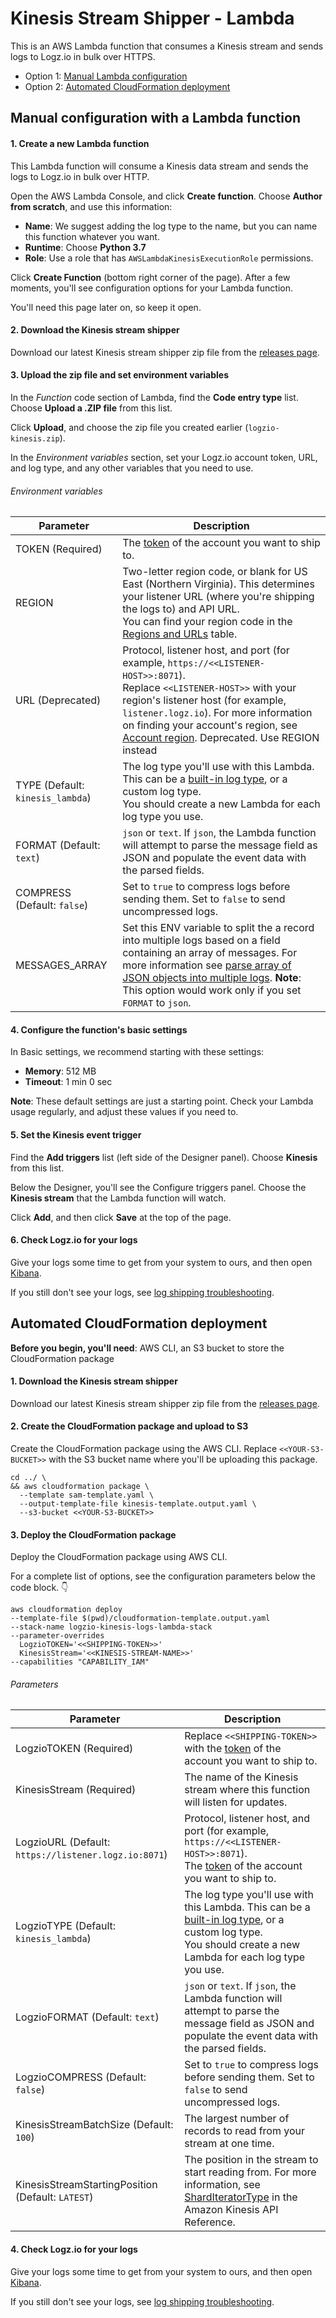# Kinesis Stream Shipper - Lambda

This is an AWS Lambda function that consumes a Kinesis stream and sends logs to Logz.io in bulk over HTTPS.

<div class="branching-container">

* Option 1: [Manual Lambda configuration](#manual-lambda-configuration)
* Option 2: [Automated CloudFormation deployment](#automated-cloudformation-deployment)

<!-- tab:start -->
<div id="manual-lambda-configuration">

## Manual configuration with a Lambda function

<div class="tasklist">

#### 1. Create a new Lambda function

This Lambda function will consume a Kinesis data stream and sends the logs to Logz.io in bulk over HTTP.

Open the AWS Lambda Console, and click **Create function**.
Choose **Author from scratch**, and use this information:

* **Name**: We suggest adding the log type to the name, but you can name this function whatever you want.
* **Runtime**: Choose **Python 3.7**
* **Role**: Use a role that has `AWSLambdaKinesisExecutionRole` permissions.

Click **Create Function** (bottom right corner of the page). After a few moments, you'll see configuration options for your Lambda function.

You'll need this page later on, so keep it open.

#### 2. Download the Kinesis stream shipper

Download our latest Kinesis stream shipper zip file from the [releases page](https://github.com/logzio/logzio_aws_serverless/releases).

#### 3. Upload the zip file and set environment variables

In the _Function_ code section of Lambda, find the **Code entry type** list.
Choose **Upload a .ZIP file** from this list.

Click **Upload**, and choose the zip file you created earlier (`logzio-kinesis.zip`).

In the _Environment variables_ section, set your Logz.io account token, URL, and log type, and any other variables that you need to use.

###### Environment variables

| Parameter | Description |
|---|---|
| TOKEN (Required) | The [token](https://app.logz.io/#/dashboard/settings/general) of the account you want to ship to. |
| REGION | Two-letter region code, or blank for US East (Northern Virginia). This determines your listener URL (where you're shipping the logs to) and API URL. <br> You can find your region code in the [Regions and URLs](https://docs.logz.io/user-guide/accounts/account-region.html#regions-and-urls) table. |
| URL (Deprecated) | Protocol, listener host, and port (for example, `https://<<LISTENER-HOST>>:8071`). <br > Replace `<<LISTENER-HOST>>` with your region's listener host (for example, `listener.logz.io`). For more information on finding your account's region, see [Account region](https://docs.logz.io/user-guide/accounts/account-region.html). <!-- logzio-inject:listener-url --> Deprecated. Use REGION instead|
| TYPE (Default: `kinesis_lambda`) | The log type you'll use with this Lambda. This can be a [built-in log type](https://docs.logz.io/user-guide/log-shipping/built-in-log-types.html), or a custom log type. <br> You should create a new Lambda for each log type you use. |
| FORMAT (Default: `text`) | `json` or `text`. If `json`, the Lambda function will attempt to parse the message field as JSON and populate the event data with the parsed fields. |
| COMPRESS (Default: `false`) | Set to `true` to compress logs before sending them. Set to `false` to send uncompressed logs. |
| MESSAGES_ARRAY | Set this ENV variable to split the a record into multiple logs based on a field containing an array of messages. For more information see [parse array of JSON objects into multiple logs](https://github.com/logzio/logzio_aws_serverless/blob/master/python3/kinesis/parse-json-array.md). **Note**: This option would work only if you set `FORMAT` to `json`. | 

#### 4. Configure the function's basic settings

In Basic settings, we recommend starting with these settings:

* **Memory**: 512 MB
* **Timeout**: 1 min 0 sec

**Note**:
These default settings are just a starting point.
Check your Lambda usage regularly, and adjust these values if you need to.

#### 5. Set the Kinesis event trigger

Find the **Add triggers** list (left side of the Designer panel). Choose **Kinesis** from this list.

Below the Designer, you'll see the Configure triggers panel. Choose the **Kinesis stream** that the Lambda function will watch.

Click **Add**, and then click **Save** at the top of the page.

#### 6. Check Logz.io for your logs

Give your logs some time to get from your system to ours, and then open [Kibana](https://app.logz.io/#/dashboard/kibana).

If you still don't see your logs, see [log shipping troubleshooting](https://docs.logz.io/user-guide/log-shipping/log-shipping-troubleshooting.html).

</div>

</div>
<!-- tab:end -->

<!-- tab:start -->
<div id="automated-cloudformation-deployment">

## Automated CloudFormation deployment

**Before you begin, you'll need**:
AWS CLI,
an S3 bucket to store the CloudFormation package

<div class="tasklist">

#### 1. Download the Kinesis stream shipper

Download our latest Kinesis stream shipper zip file from the [releases page](https://github.com/logzio/logzio_aws_serverless/releases).

#### 2. Create the CloudFormation package and upload to S3

Create the CloudFormation package using the AWS CLI.
Replace `<<YOUR-S3-BUCKET>>` with the S3 bucket name where you'll be uploading this package.

```shell
cd ../ \
&& aws cloudformation package \
  --template sam-template.yaml \
  --output-template-file kinesis-template.output.yaml \
  --s3-bucket <<YOUR-S3-BUCKET>>
```

#### 3. Deploy the CloudFormation package

Deploy the CloudFormation package using AWS CLI.

For a complete list of options, see the configuration parameters below the code block. 👇

```shell
aws cloudformation deploy
--template-file $(pwd)/cloudformation-template.output.yaml
--stack-name logzio-kinesis-logs-lambda-stack
--parameter-overrides
  LogzioTOKEN='<<SHIPPING-TOKEN>>'
  KinesisStream='<<KINESIS-STREAM-NAME>>'
--capabilities "CAPABILITY_IAM"
```

###### Parameters

| Parameter | Description |
|---|---|
| LogzioTOKEN (Required) | Replace `<<SHIPPING-TOKEN>>` with the [token](https://app.logz.io/#/dashboard/settings/general) of the account you want to ship to. <!-- logzio-inject:account-token --> |
| KinesisStream (Required) | The name of the Kinesis stream where this function will listen for updates. |
| LogzioURL (Default: `https://listener.logz.io:8071`) | Protocol, listener host, and port (for example, `https://<<LISTENER-HOST>>:8071`). <br > The [token](https://app.logz.io/#/dashboard/settings/general) of the account you want to ship to. |
| LogzioTYPE (Default: `kinesis_lambda`) | The log type you'll use with this Lambda. This can be a [built-in log type](https://docs.logz.io/user-guide/log-shipping/built-in-log-types.html), or a custom log type. <br> You should create a new Lambda for each log type you use. |
| LogzioFORMAT (Default: `text`) | `json` or `text`. If `json`, the Lambda function will attempt to parse the message field as JSON and populate the event data with the parsed fields. |
| LogzioCOMPRESS (Default: `false`) | Set to `true` to compress logs before sending them. Set to `false` to send uncompressed logs. |
| KinesisStreamBatchSize (Default: `100`) | The largest number of records to read from your stream at one time. |
| KinesisStreamStartingPosition (Default: `LATEST`) | The position in the stream to start reading from. For more information, see [ShardIteratorType](https://docs.aws.amazon.com/kinesis/latest/APIReference/API_GetShardIterator.html) in the Amazon Kinesis API Reference. |

#### 4. Check Logz.io for your logs

Give your logs some time to get from your system to ours, and then open [Kibana](https://app.logz.io/#/dashboard/kibana).

If you still don't see your logs, see [log shipping troubleshooting](https://docs.logz.io/user-guide/log-shipping/log-shipping-troubleshooting.html).

</div>

</div>
<!-- tab:end -->

</div>
<!-- tabContainer:end -->
